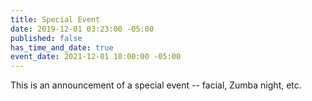 ```yaml
---
title: Special Event
date: 2019-12-01 03:23:00 -05:00
published: false
has_time_and_date: true
event_date: 2021-12-01 10:00:00 -05:00
---
```


This is an announcement of a special event -- facial, Zumba night, etc.